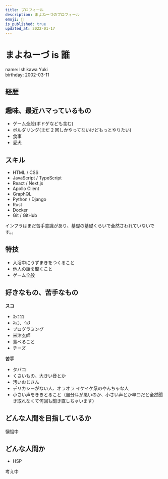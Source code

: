 ```yaml
---
title: プロフィール
description: まよねーづのプロフィール
emoji: 🧬
is_published: true
updated_at: 2022-01-17
---
```


# まよねーづ is 誰

name: Ishikawa Yuki  
birthday: 2002-03-11

## 経歴

## 趣味、最近ハマっているもの

- ゲーム全般(ボドゲなども含む)
- ボルダリング(まだ 2 回しかやってないけどもっとやりたい)
- 食事
- 愛犬

## スキル

- HTML / CSS
- JavaScript / TypeScript
- React / Next.js
- Apollo Client
- GraphQL
- Python / Django
- Rust
- Docker
- Git / GitHub

インフラはまだ苦手意識があり、基礎の基礎くらいで全然さわれていないです。。

## 特技

- 入浴中にうずまきをつくること
- 他人の話を聞くこと
- ゲーム全般

## 好きなもの、苦手なもの

**スコ**

- ｽｯｺｺｺ
- ﾈｯｺ、ｲｯﾇ
- プログラミング
- 米津玄師
- 食べること
- チーズ

**苦手**

- タバコ
- くさいもの、大きい音とか
- 汚いおじさん
- デリカシーがない人、オラオラ イケイケ系のやんちゃな人
- 小さい声をききとること（自分耳が悪いのか、小さい声とか早口だと全然聞き取れなくて何回も聞き直しちゃいます）

## どんな人間を目指しているか

懊悩中

## どんな人間か

- HSP

考え中
